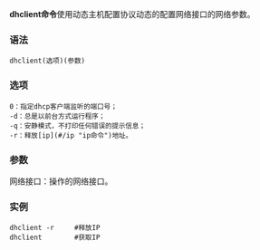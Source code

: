 **dhclient命令**使用动态主机配置协议动态的配置网络接口的网络参数。

### 语法  

```
dhclient(选项)(参数)
```

### 选项  

```
0：指定dhcp客户端监听的端口号；
-d：总是以前台方式运行程序；
-q：安静模式，不打印任何错误的提示信息；
-r：释放[ip](#/ip "ip命令")地址。
```

### 参数  

网络接口：操作的网络接口。

### 实例  

```
dhclient -r     #释放IP
dhclient        #获取IP
```
